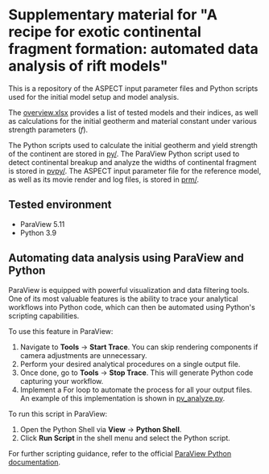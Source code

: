 # Supplementary material for "A recipe for exotic continental fragment formation: automated data analysis of rift models"

This is a repository of the ASPECT input parameter files and Python scripts used for the initial model setup and model analysis. 

The [overview.xlsx](https://github.com/alanjyu/fragment_recipe/blob/main/overview.xlsx) provides a list of tested models and their indices, as well as calculations for the initial geotherm and material constant under various strength parameters ($f$).

The Python scripts used to calculate the initial geotherm and yield strength of the continent are stored in [py/](https://github.com/alanjyu/fragment_recipe/tree/main/py). The ParaView Python script used to detect continental breakup and analyze the widths of continental fragment is stored in [pvpy/](https://github.com/alanjyu/fragment_recipe/tree/main/pvpy). The ASPECT input parameter file for the reference model, as well as its movie render and log files, is stored in [prm/](https://github.com/alanjyu/fragment_recipe/tree/main/prm).


## Tested environment

- ParaView 5.11
- Python 3.9


## Automating data analysis using ParaView and Python

ParaView is equipped with powerful visualization and data filtering tools. One of its most valuable features is the ability to trace your analytical workflows into Python code, which can then be automated using Python's scripting capabilities.

To use this feature in ParaView:

1. Navigate to **Tools** → **Start Trace**. You can skip rendering components if camera adjustments are unnecessary.
2. Perform your desired analytical procedures on a single output file.
3. Once done, go to **Tools** → **Stop Trace**. This will generate Python code capturing your workflow.
4. Implement a For loop to automate the process for all your output files. An example of this implementation is shown in [pv_analyze.py](https://github.com/alanjyu/fragment_recipe/blob/main/pvpy/pv_analyze.py).


To run this script in ParaView:

1. Open the Python Shell via **View** → **Python Shell**.
2. Click **Run Script** in the shell menu and select the Python script.


For further scripting guidance, refer to the official [ParaView Python documentation](https://www.paraview.org/paraview-docs/nightly/python/).
